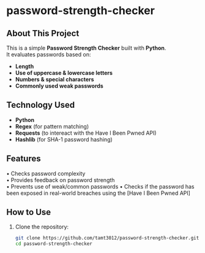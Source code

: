 # password-strength-checker

## About This Project
This is a simple **Password Strength Checker** built with **Python**.  
It evaluates passwords based on:
- **Length**
- **Use of uppercase & lowercase letters**
- **Numbers & special characters**
- **Commonly used weak passwords**


## Technology Used
- **Python**
- **Regex** (for pattern matching)
- **Requests** (to intereact with the Have I Been Pwned API)
- **Hashlib** (for SHA-1 password hashing)

## Features
• Checks password complexity  
• Provides feedback on password strength  
• Prevents use of weak/common passwords
• Checks if the password has been exposed in real-world breaches using the [Have I Been Pwned API]

## How to Use
1. Clone the repository:
   ```bash
   git clone https://github.com/tamt3012/password-strength-checker.git
   cd password-strength-checker
   
